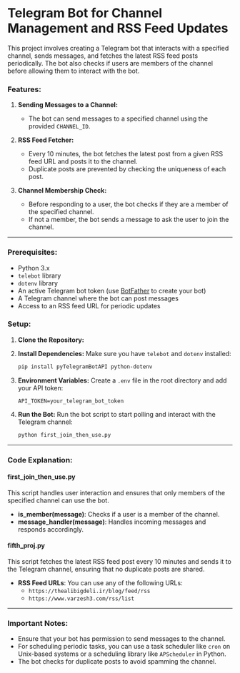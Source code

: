 # Telegram Bot for Channel Management and RSS Feed Updates

This project involves creating a Telegram bot that interacts with a specified channel, sends messages, and fetches the latest RSS feed posts periodically. The bot also checks if users are members of the channel before allowing them to interact with the bot.

### Features:
1. **Sending Messages to a Channel:**
   - The bot can send messages to a specified channel using the provided `CHANNEL_ID`.

2. **RSS Feed Fetcher:**
   - Every 10 minutes, the bot fetches the latest post from a given RSS feed URL and posts it to the channel.
   - Duplicate posts are prevented by checking the uniqueness of each post.

3. **Channel Membership Check:**
   - Before responding to a user, the bot checks if they are a member of the specified channel.
   - If not a member, the bot sends a message to ask the user to join the channel.

---

### Prerequisites:
- Python 3.x
- `telebot` library
- `dotenv` library
- An active Telegram bot token (use [BotFather](https://core.telegram.org/bots#botfather) to create your bot)
- A Telegram channel where the bot can post messages
- Access to an RSS feed URL for periodic updates

### Setup:
1. **Clone the Repository:**

2. **Install Dependencies:**
   Make sure you have `telebot` and `dotenv` installed:
   ```bash
   pip install pyTelegramBotAPI python-dotenv
   ```

3. **Environment Variables:**
   Create a `.env` file in the root directory and add your API token:
   ```
   API_TOKEN=your_telegram_bot_token
   ```

4. **Run the Bot:**
   Run the bot script to start polling and interact with the Telegram channel:
   ```bash
   python first_join_then_use.py
   ```

---

### Code Explanation:

#### **first_join_then_use.py**
This script handles user interaction and ensures that only members of the specified channel can use the bot.

- **is_member(message)**: Checks if a user is a member of the channel.
- **message_handler(message)**: Handles incoming messages and responds accordingly.

#### **fifth_proj.py**
This script fetches the latest RSS feed post every 10 minutes and sends it to the Telegram channel, ensuring that no duplicate posts are shared.

- **RSS Feed URLs**: You can use any of the following URLs:
   - `https://thealibigdeli.ir/blog/feed/rss`
   - `https://www.varzesh3.com/rss/list`

---

### Important Notes:
- Ensure that your bot has permission to send messages to the channel.
- For scheduling periodic tasks, you can use a task scheduler like `cron` on Unix-based systems or a scheduling library like `APScheduler` in Python.
- The bot checks for duplicate posts to avoid spamming the channel.
